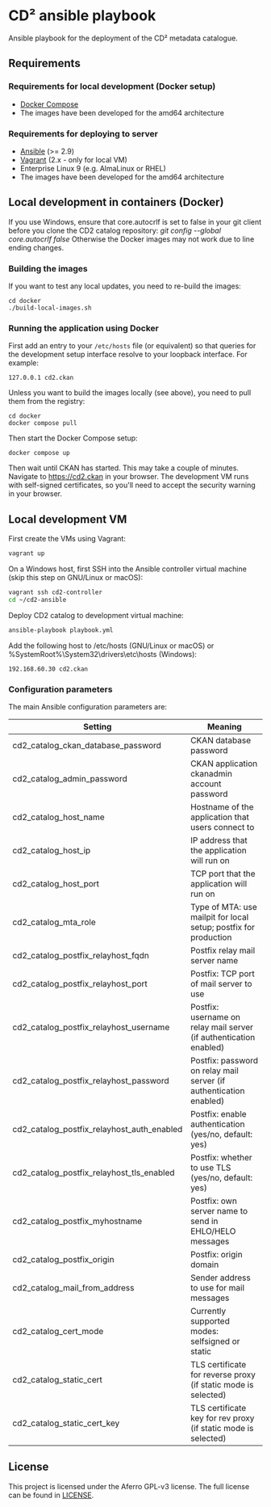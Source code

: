 # CD² ansible playbook 

Ansible playbook for the deployment of the CD² metadata catalogue.

## Requirements

### Requirements for local development (Docker setup)

* [Docker Compose](https://docs.docker.com/compose/)
* The images have been developed for the amd64 architecture

### Requirements for deploying to server

* [Ansible](https://docs.ansible.com/ansible/intro_installation.html) (>= 2.9)
* [Vagrant](https://www.vagrantup.com/docs/installation/) (2.x - only for local VM)
* Enterprise Linux 9 (e.g. AlmaLinux or RHEL)
* The images have been developed for the amd64 architecture

## Local development in containers (Docker)

If you use Windows, ensure that core.autocrlf is set to false in your git client before you clone the CD2 catalog
repository: _git config --global core.autocrlf false_ Otherwise the Docker images may not work due to line
ending changes.

### Building the images

If you want to test any local updates, you need to re-build the images:

```
cd docker
./build-local-images.sh
```

### Running the application using Docker

First add an entry to your `/etc/hosts` file (or equivalent) so that queries for the development setup
interface resolve to your loopback interface. For example:

```
127.0.0.1 cd2.ckan
```

Unless you want to build the images locally (see above), you need to pull them from the registry:

```
cd docker
docker compose pull
```

Then start the Docker Compose setup:
```
docker compose up
```

Then wait until CKAN has started. This may take a couple of minutes. Navigate to
https://cd2.ckan in your browser. The development VM runs with
self-signed certificates, so you'll need to accept the security warning in your browser.

## Local development VM

First create the VMs using Vagrant:

```bash
vagrant up
```

On a Windows host, first SSH into the Ansible controller virtual machine (skip this step on GNU/Linux or macOS):
```bash
vagrant ssh cd2-controller
cd ~/cd2-ansible
```

Deploy CD2 catalog to development virtual machine:
```bash
ansible-playbook playbook.yml
```

Add the following host to /etc/hosts (GNU/Linux or macOS) or %SystemRoot%\System32\drivers\etc\hosts (Windows):
```
192.168.60.30 cd2.ckan
```

### Configuration parameters

The main Ansible configuration parameters are:

|Setting                                    | Meaning                                                              |
|-------------------------------------------|----------------------------------------------------------------------|
|cd2_catalog_ckan_database_password         | CKAN database password                                               |
|cd2_catalog_admin_password                 | CKAN application ckanadmin account password                          |
|cd2_catalog_host_name                      | Hostname of the application that users connect to                    |
|cd2_catalog_host_ip                        | IP address that the application will run on                          |
|cd2_catalog_host_port                      | TCP port that the application will run on                            |
|cd2_catalog_mta_role                       | Type of MTA: use mailpit for local setup; postfix for production     |
|cd2_catalog_postfix_relayhost_fqdn         | Postfix relay mail server name                                       |
|cd2_catalog_postfix_relayhost_port         | Postfix: TCP port of mail server to use                              |
|cd2_catalog_postfix_relayhost_username     | Postfix: username on relay mail server (if authentication enabled)   |
|cd2_catalog_postfix_relayhost_password     | Postfix: password on relay mail server (if authentication enabled)   |
|cd2_catalog_postfix_relayhost_auth_enabled | Postfix: enable authentication (yes/no, default: yes)                |
|cd2_catalog_postfix_relayhost_tls_enabled  | Postfix: whether to use TLS (yes/no, default: yes)                   |
|cd2_catalog_postfix_myhostname             | Postfix: own server name to send in EHLO/HELO messages               |
|cd2_catalog_postfix_origin                 | Postfix: origin domain                                               |
|cd2_catalog_mail_from_address              | Sender address to use for mail messages                              |
|cd2_catalog_cert_mode                      | Currently supported modes: selfsigned or static                      |
|cd2_catalog_static_cert                    | TLS certificate for reverse proxy (if static mode is selected)       |
|cd2_catalog_static_cert_key                | TLS certificate key for rev proxy (if static mode is selected)       |

## License

This project is licensed under the Aferro GPL-v3 license.
The full license can be found in [LICENSE](LICENSE).
